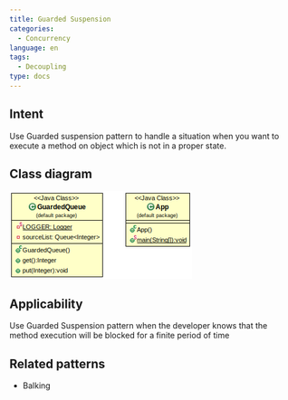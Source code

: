 ```yaml
---
title: Guarded Suspension
categories:
  - Concurrency
language: en
tags:
  - Decoupling
type: docs
---
```


## Intent
Use Guarded suspension pattern to handle a situation when you want to execute a method on object which is not in a proper state.

## Class diagram
![Guarded Suspension diagram](./etc/guarded-suspension.png)

## Applicability
Use Guarded Suspension pattern when the developer knows that the method execution will be blocked for a finite period of time

## Related patterns

* Balking 
